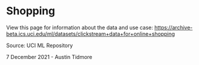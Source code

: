 # Shopping

View this page for information about the data and use case: https://archive-beta.ics.uci.edu/ml/datasets/clickstream+data+for+online+shopping

Source: UCI ML Repository

7 December 2021 - Austin Tidmore

